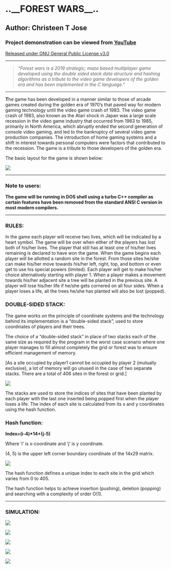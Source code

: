 ..\_\_FOREST WARS\_\_..
===
Author: Christeen T Jose
---
### Project demonstration can be viewed from [YouTube](https://youtu.be/zj5-134iEjQ)

[Released under GNU General Public License v3.0](https://github.com/ChristeenTJose/Forest-Wars-a-C-game/blob/master/LICENSE)

---
> *“Forest wars is a 2019 strategic; maze based multiplayer game developed using the 
double sided stack data structure and hashing algorithms as a tribute to the video game developers 
of the golden era and has been implemented in the C language."*

---
**T**he game has been developed in a manner similar to those of arcade games created during the golden era of 1970’s 
that paved way for modern gaming technology until the video game crash of 1983. The video game crash of 1983, 
also known as the Atari shock in Japan was a large scale recession in the video game industry that occurred from 1983 to 1985, 
primarily in North America, which abruptly ended the second generation of console video gaming, and led to the 
bankruptcy of several video game production companies. The introduction of home gaming systems and a shift in interest 
towards personal computers were factors that contributed to the recession.
The game is a tribute to those developers of the golden era.


The basic layout for the game is shown below:

![](https://github.com/ChristeenTJose/Forest-Wars-a-C-game/blob/master/Images/Layout.jpg)

---
### Note to users:

**The game will be running in DOS shell using a turbo C++ compiler as certain features have been removed from the 
standard ANSI C version in most modern compilers.** 

---
### RULES:

In the game each player will receive two lives, which will be indicated by a heart symbol. 
The game will be over when either of the players has lost both of his/her lives. 
The player that still has at least one of his/her lives remaining is declared to have won the game. 
When the game begins each player will be allotted a random site in the forest. 
From those sites he/she can make his/her move towards his/her left, right, top, and bottom or even 
get to use his special powers (limited). Each player will get to make his/her choice alternatively 
starting with player 1. When a player makes a movement towards his/her adjacent site a tree will 
be planted in the previous site. A player will lose his/her life if he/she gets cornered on all four sides. 
When a player loses a life, all the trees he/she has planted will also be lost (popped). 

### DOUBLE-SIDED STACK:
The game works on the principle of coordinate systems and the technology behind its implementation is a “double-sided stack”, 
used to store coordinates of players and their trees. 

The choice of a “double-sided stack” in place of two stacks each of the same size as required by the program in the 
worst case scenario where one player manages to fill almost completely the grid or forest was to ensure efficient management of memory. 

[As a site occupied by player1 cannot be occupied by player 2 (mutually exclusive), 
a lot of memory will go unused in the case of two separate stacks.  There are a total of 406 sites in the forest or grid.]

![](https://github.com/ChristeenTJose/Forest-Wars-a-C-game/blob/master/Images/Double-sided-stack.jpg)

The stacks are used to store the indices of sites that have been planted by each player with the last one inserted being popped first
when the player loses a life. The index of each site is calculated from its x and y coordinates using the hash function.

### Hash function:
**Index=(i-4)\*14+(j-5)**

Where ‘i’ is x-coordinate and ‘j’ is y coordinate.

(4, 5) is the upper left corner boundary coordinate of the 14x29 matrix. 

![](https://github.com/ChristeenTJose/Forest-Wars-a-C-game/blob/master/Images/Coordinates.png)

The hash function defines a unique index to each site in the grid which varies from 0 to 405.

The hash function helps to achieve insertion (pushing), deletion (popping) and searching with a complexity of order O(1).

---
### SIMULATION:

![](https://github.com/ChristeenTJose/Forest-Wars-a-C-game/blob/master/Images/Simulation1.png)

![](https://github.com/ChristeenTJose/Forest-Wars-a-C-game/blob/master/Images/Simulation2.png)

![](https://github.com/ChristeenTJose/Forest-Wars-a-C-game/blob/master/Images/Simulation3.png)

![](https://github.com/ChristeenTJose/Forest-Wars-a-C-game/blob/master/Images/Simulation4.png)

![](https://github.com/ChristeenTJose/Forest-Wars-a-C-game/blob/master/Images/Simulation5.png)


